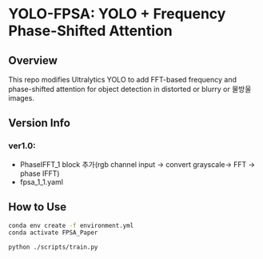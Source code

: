 # YOLO-FPSA: YOLO + Frequency Phase-Shifted Attention

##  Overview
This repo modifies Ultralytics YOLO to add FFT-based frequency and phase-shifted attention for object detection in distorted or blurry or 물방울 images.

## Version Info
### ver1.0: 
- PhaseIFFT_1 block 추가(rgb channel input -> convert grayscale-> FFT -> phase IFFT)
- fpsa_1_1.yaml 

##  How to Use

```bash
conda env create -f environment.yml
conda activate FPSA_Paper

python ./scripts/train.py